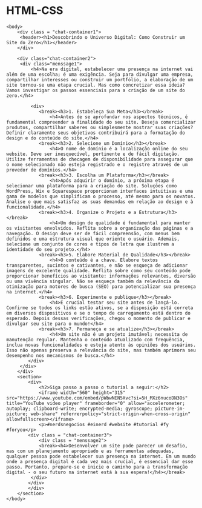 # HTML-CSS
<html lang = "pt-br">
    <head>
         <title>Descobrindo o Universo Digital: Como Construir um Site do Zero</title>
         <link rel="stylesheet" href="styles.css"/>
    </head>

    <body>
        <div class = "chat-container1">
         <header><h1>Descobrindo o Universo Digital: Como Construir um Site do Zero</h1></header>
        </div>

        <div class="chat-container2">
         <div class="menssage1">
             <h4>Na era digital, estabelecer uma presença na internet vai além de uma escolha; é uma exigência. Seja para divulgar uma empresa, compartilhar interesses ou construir um portfólio, a elaboração de um site tornou-se uma etapa crucial. Mas como concretizar essa ideia? Vamos investigar os passos essenciais para a criação de um site do zero.</h4>
            
             <div>
                <break><h3>1. Estabeleça Sua Meta</h3></break>
                    <h4>Antes de se aprofundar nos aspectos técnicos, é fundamental compreender a finalidade do seu site. Deseja comercializar produtos, compartilhar saberes ou simplesmente mostrar suas criações? Definir claramente seus objetivos contribuirá para a formatação do design e do conteúdo do site.</h4>
                <break><h3>2. Selecione um Domínio</h3></break>
                    <h4>O nome de domínio é a localização online do seu website. Deve ser inesquecível, pertinente e de fácil digitação. Utilize ferramentas de checagem de disponibilidade para assegurar que o nome selecionado não esteja registrado e o registre através de um provedor de domínios.</h4>
                <break><h3>3. Escolha um Plataforma</h3></break>
                    <h4>Após adquirir o domínio, a próxima etapa é selecionar uma plataforma para a criação do site. Soluções como WordPress, Wix e Squarespace proporcionam interfaces intuitivas e uma gama de modelos que simplificam o processo, até mesmo para os novatos. Analise o que mais satisfaz as suas demandas em relação ao design e à funcionalidade.</h4>
                <break><h3>4. Organize o Projeto e a Estrutura</h3></break>
                    <h4>Um design de qualidade é fundamental para manter os visitantes envolvidos. Reflita sobre a organização das páginas e a navegação. O design deve ser de fácil compreensão, com menus bem definidos e uma estrutura visual que oriente o usuário. Ademais, selecione um conjunto de cores e tipos de letra que ilustrem a identidade do seu projeto.</h4>
                <break><h3>5. Elabore Material de Qualidade</h3></break>
                    <h4>O conteúdo é a chave. Elabore textos transparentes, sucintos e cativantes, e não se esqueça de adicionar imagens de excelente qualidade. Reflita sobre como seu conteúdo pode proporcionar benefícios ao visitante: informações relevantes, diversão ou uma vivência singular. Não se esqueça também da relevância da otimização para motores de busca (SEO) para potencializar sua presença na internet.</h4>
                <break><h3>6. Experimente e publique</h3></break>
                    <h4>É crucial testar seu site antes de lançá-lo. Confirme se todos os links estão ativos, se a disposição está correta em diversos dispositivos e se o tempo de carregamento está dentro do esperado. Depois dessas verificações, chegou o momento de publicar e divulgar seu site para o mundo!</h4>
                <break><h3>7. Permaneça e se atualize</h3></break>
                    <h4>Um site não é um projeto imutável; necessita de manutenção regular. Mantenha o conteúdo atualizado com frequência, inclua novas funcionalidades e esteja atento às opiniões dos usuários. Isso não apenas preserva a relevância do site, mas também aprimora seu desempenho nos mecanismos de busca.</h4>
            </div>
         </div>
        </div>
        <section>
            <div>
                <h2>Siga passo a passo o tutorial a seguir:</h2>
                <iframe width="560" height="315" src="https://www.youtube.com/embed/pWbwNEN5Xvc?si=5H_MXz6nucoDN3Os" title="YouTube video player" frameborder="0" allow="accelerometer; autoplay; clipboard-write; encrypted-media; gyroscope; picture-in-picture; web-share" referrerpolicy="strict-origin-when-cross-origin" allowfullscreen></iframe>
                <p>#nerdsnegocios #einerd #website #tutorial #fy #foryou</p>
            <div class = "chat-container3">
                <div class = "menssage2">
                <break><h4>Desenvolver um site pode parecer um desafio, mas com um planejamento apropriado e as ferramentas adequadas, qualquer pessoa pode estabelecer sua presença na internet. Em um mundo onde a presença digital é cada vez mais crucial, é essencial dar esse passo. Portanto, prepare-se e inicie o caminho para a transformação digital - o seu futuro na internet está à sua espera!</h4></break>
             </div> 
            </div>
            </div>
        </section>
    </body>

</html>
